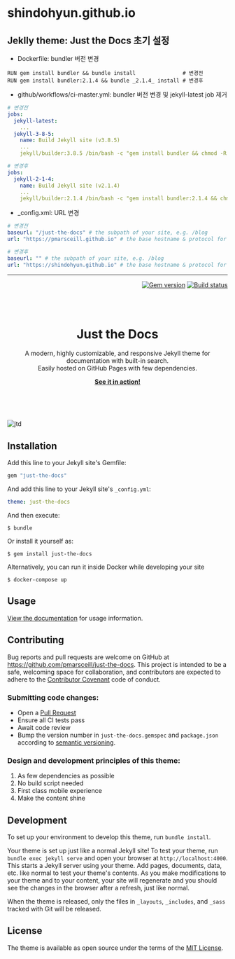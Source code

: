 # shindohyun.github.io
## Jeklly theme: Just the Docs 초기 설정
- Dockerfile: bundler 버전 변경  
```docker
RUN gem install bundler && bundle install               # 변경전
RUN gem install bundler:2.1.4 && bundle _2.1.4_ install # 변경후
```
- github/workflows/ci-master.yml: bundler 버전 변경 및 jekyll-latest job 제거
```yml
# 변경전
jobs:
  jekyll-latest:
    ...
  jekyll-3-8-5:
    name: Build Jekyll site (v3.8.5)
    ...
    jekyll/builder:3.8.5 /bin/bash -c "gem install bundler && chmod -R 777 /srv/jekyll && bundle install && bundle exec jekyll build && bundle exec rake search:init"

# 변경후
jobs:
  jekyll-2-1-4:
    name: Build Jekyll site (v2.1.4)
    ...
    jekyll/builder:2.1.4 /bin/bash -c "gem install bundler:2.1.4 && chmod -R 777 /srv/jekyll && bundle _2.1.4_ install && bundle exec jekyll build && bundle exec rake search:init"

```
- _config.xml: URL 변경
```yml
# 변경전
baseurl: "/just-the-docs" # the subpath of your site, e.g. /blog
url: "https://pmarsceill.github.io" # the base hostname & protocol for your site, e.g. http://example.com

# 변경후
baseurl: "" # the subpath of your site, e.g. /blog
url: "https://shindohyun.github.io" # the base hostname & protocol for your site, e.g. http://example.com
```

---

<p align="right">
    <a href="https://badge.fury.io/rb/just-the-docs"><img src="https://badge.fury.io/rb/just-the-docs.svg" alt="Gem version"></a> <a href="https://github.com/pmarsceill/just-the-docs/actions?query=workflow%3A%22Master+branch+CI%22"><img src="https://github.com/pmarsceill/just-the-docs/workflows/Master%20branch%20CI/badge.svg" alt="Build status"></a>
</p>
<br><br>
<p align="center">
    <h1 align="center">Just the Docs</h1>
    <p align="center">A modern, highly customizable, and responsive Jekyll theme for documentation with built-in search.<br>Easily hosted on GitHub Pages with few dependencies.</p>
    <p align="center"><strong><a href="https://pmarsceill.github.io/just-the-docs/">See it in action!</a></strong></p>
    <br><br><br>
</p>

![jtd](https://user-images.githubusercontent.com/896475/47384541-89053c80-d6d5-11e8-98dc-dba16e192de9.gif)

## Installation

Add this line to your Jekyll site's Gemfile:

```ruby
gem "just-the-docs"
```

And add this line to your Jekyll site's `_config.yml`:

```yaml
theme: just-the-docs
```

And then execute:

    $ bundle

Or install it yourself as:

    $ gem install just-the-docs

Alternatively, you can run it inside Docker while developing your site

    $ docker-compose up

## Usage

[View the documentation](https://pmarsceill.github.io/just-the-docs/) for usage information.

## Contributing

Bug reports and pull requests are welcome on GitHub at https://github.com/pmarsceill/just-the-docs. This project is intended to be a safe, welcoming space for collaboration, and contributors are expected to adhere to the [Contributor Covenant](http://contributor-covenant.org) code of conduct.

### Submitting code changes:

- Open a [Pull Request](https://github.com/pmarsceill/just-the-docs/pulls)
- Ensure all CI tests pass
- Await code review
- Bump the version number in `just-the-docs.gemspec` and `package.json` according to [semantic versioning](https://semver.org/).

### Design and development principles of this theme:

1. As few dependencies as possible
2. No build script needed
3. First class mobile experience
4. Make the content shine

## Development

To set up your environment to develop this theme, run `bundle install`.

Your theme is set up just like a normal Jekyll site! To test your theme, run `bundle exec jekyll serve` and open your browser at `http://localhost:4000`. This starts a Jekyll server using your theme. Add pages, documents, data, etc. like normal to test your theme's contents. As you make modifications to your theme and to your content, your site will regenerate and you should see the changes in the browser after a refresh, just like normal.

When the theme is released, only the files in `_layouts`, `_includes`, and `_sass` tracked with Git will be released.

## License

The theme is available as open source under the terms of the [MIT License](http://opensource.org/licenses/MIT).
